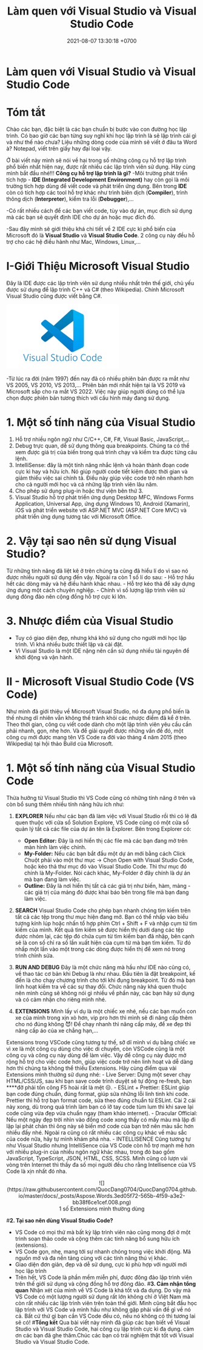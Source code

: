 ﻿---
layout: post
title:  "Làm quen với Visual Studio và Visual Studio Code"
date:   2021-08-07 13:30:18 +0700
categories: jekyll update
---

# **Làm quen với Visual Studio và Visual Studio Code**
# **Tóm tắt** 
Chào các bạn, đặc biệt là các bạn chuẩn bị bước vào con đường học lập trình. Có bao giờ các bạn từng suy nghĩ khi học lập trình là sẽ lập trình cái gì và như thế nào chưa? Liệu những dòng code của mình sẽ viết ở đâu ta Word à? Notepad, viết trên giấy hay đại loại vậy.


Ở bài viết này mình sẽ nói về hai trong số những công cụ hỗ trợ lập trình phổ biến nhất hiện nay, được rất nhiều các lập trình viên sử dụng. Hãy cùng mình bắt đầu nhé!!!
**Công cụ hỗ trợ lập trình là gì?** 
-Môi trường phát triển tích hợp - **IDE (Integrated Development Environment)** hay còn gọi là môi trường tích hợp dùng để viết code và phát triển ứng dụng. Bên trong **IDE** còn có tích hợp các tool hỗ trợ khác như trình biên dịch (**Compiler**), trình thông dịch (**Interpreter**), kiểm tra lỗi (**Debugger**),...

-Có rất nhiều cách để các bạn viết code, tùy vào dự án, mục đích sử dụng mà các bạn sẽ quyết định IDE cho dự án hoặc mục đích đó.

-Sau đây mình sẽ giới thiệu khá chi tiết về 2 IDE cực kì phổ biến của Microsoft đó là **Visual Studio** và **Visual Studio Code**. 2 công cụ này đều hỗ trợ cho các hệ điều hành như Mac, Windows, Linux,...

# **I-Giới Thiệu Microsoft Visual Studio**
Đây là IDE được các lập trình viên sử dụng nhiều nhất trên thế giới, chủ yếu được sử dụng để lập trình C++ và C# (theo Wikipedia). Chính Microsoft Visual Studio cũng được viết bằng C#.

![](https://raw.githubusercontent.com/QuocDang0704/QuocDang0704.github.io/master/docs/_posts/Aspose.Words.3ed05f72-565b-4f59-a3e2-bb38f6ce1cef.007.png)

-Từ lúc ra đời (năm 1997) đến nay đã có nhiều phiên bản được ra mắt như VS 2005, VS 2010, VS 2013,... Phiên bản mới nhất hiện tại là VS 2019 và Microsoft sắp cho ra mắt VS 2022. Việc này giúp người dùng có thể lựa chọn được phiên bản tương thích với cấu hình máy đang sử dụng.

# **1. Một số tính năng của Visual Studio**

1. Hỗ trợ nhiều ngôn ngữ như C/C++, C#, F#, Visual Basic, JavaScript,...
2. Debug trực quan, dễ sử dụng thông qua breakpoints. Chúng ta có thể xem được giá trị của biến trong quá trình chạy và kiểm tra được từng câu lệnh.
3. IntelliSense: đây là một tính năng nhắc lệnh và hoàn thành đoạn code cực kì hay và hữu ích. Nó giúp người code tiết kiệm được thời gian và giảm thiểu việc sai chính tả. Điều này giúp việc code trở nên nhanh hơn cho cả người mới học và cả những lập trình viên lâu năm.
4. Cho phép sử dụng plug-in hoặc thư viện bên thứ 3.
5. Visual Studio hỗ trợ phát triển ứng dụng Desktop MFC, Windows Forms Application, Universal App, ứng dụng Windows 10, Android (Xamarin), iOS và phát triển website với ASP.NET MVC (ASP.NET Core MVC) và phát triển ứng dụng tương tác với Microsoft Office.

# **2. Vậy tại sao nên sử dụng Visual Studio?**
Từ những tính năng đã liệt kê ở trên chúng ta cũng đã hiểu lí do vì sao nó được nhiều người sử dụng đến vậy. Ngoài ra còn 1 số lí do sau:
    - Hỗ trợ hầu hết các dòng máy và hệ điều hành khác nhau.
    - Hỗ trợ kéo thả để xây dựng ứng dụng một cách chuyên nghiệp.
    - Chính vì số lượng lập trình viên sử dụng đông đảo nên cộng đồng hỗ trợ cực kì lớn.

# **3. Nhược điểm của Visual Studio**
- Tuy có giao diện đẹp, nhưng khá khó sử dụng cho người mới học lập trình. Vì khá nhiều bước thiết lập và cài đặt.
- Vì Visual Studio là một IDE nặng nên cần sử dụng nhiều tài nguyên để khởi động và vận hành.

# **II - Microsoft Visual Studio Code (VS Code)**
Như mình đã giới thiệu về Microsoft Visual Studio, nó đa dụng phổ biến là thế nhưng dĩ nhiên vẫn không thế tránh khỏi các nhược điểm đã kể ở trên. Theo thời gian, công cụ viết code dành cho một lập trình viên yêu cầu cần phải nhanh, gọn, nhẹ hơn. Và để giải quyết được những vấn đề đó, một công cụ mới được mang tên VS Code ra đời vào tháng 4 năm 2015 (theo Wikipedia) tại hội thảo Build của Microsoft.

# **1. Một số tính năng của Visual Studio Code**
Thừa hưởng từ Visual Studio thì VS Code cũng có những tính năng ở trên và còn bổ sung thêm nhiều tính năng hữu ích như:

1. **EXPLORER**
Nếu như các bạn đã làm việc với Visual Studio rồi thì có lẽ đã quen thuộc với cửa sổ Solution Explore, VS Code cũng có một cửa sổ quản lý tất cả các file của dự án tên là Explorer. Bên trong Explorer có:
    - **Open Editor:** Đây là nơi hiển thị các file mà các bạn đang mở trên màn hình làm việc chính.
    - **My-Folder:** Nếu các bạn bắt đầu một dự án mới bằng cách Click Chuột phải vào một thư mục → Chọn Open with Visual Studio Code, hoặc kéo thả thư mục đó vào Visual Studio Code. Thì thư mục đó chính là My-Folder. Nói cách khác, My-Folder ở đây chính là dự án mà bạn đang làm việc.
    - **Outline:** Đây là nơi hiển thị tất cả các giá trị như biến, hàm, mảng - các giá trị của mảng đó được khai báo bên trong file mà bạn đang làm việc.

2. **SEARCH**
Visual Studio Code cho phép bạn nhanh chóng tìm kiếm trên tất cả các tệp trong thư mục hiện đang mở. Bạn có thể nhấp vào biểu tượng kính lúp hoặc nhấn tổ hợp phím Ctrl + Shift + F và nhập cụm từ tìm kiếm của mình. Kết quả tìm kiếm sẽ được hiển thị dưới dạng các tệp được nhóm lại, các tệp đó chứa cụm từ tìm kiếm bạn đã nhập, bên cạnh sẽ là con số chỉ ra số lần xuất hiện của cụm từ mà bạn tìm kiếm. Từ đó nhấp một lần vào một trong các dòng được hiển thị để xem nó trong trình chỉnh sửa.

3. **RUN AND DEBUG**
Đây là một chức năng mà hầu như IDE nào cũng có, về thao tác cơ bản khi Debug là như nhau. Đầu tiên là đặt breakpoint, kế đến là cho chạy chương trình cho tới khi đụng breakpoint. Từ đó mà bạn linh hoạt kiểm tra về các sự thay đổi. Chức năng này khá quen thuộc nên mình cũng sẽ không nói gì nhiều về phần này, các bạn hãy sử dụng và có cảm nhận cho riêng mình nhé.

4. **EXTENSIONS**
Mình lấy ví dụ là một chiếc xe nhé, nếu các bạn muốn con xe của mình trong xịn xò hơn, vip pro hơn thì mình sẽ đi nâng cấp thêm cho nó đúng không 😈! Để chạy nhanh thì nâng cấp máy, để xe đẹp thì nâng cấp áo của xe chẳng hạn,...

Extensions trong VSCode cũng tương tự thế, sỡ dĩ mình ví dụ bằng chiếc xe vì xe là một công cụ dùng cho việc di chuyển, còn VSCode cũng là một công cụ và công cụ này dùng để làm việc. Vậy để công cụ này được mở rộng hỗ trợ cho việc code hơn, giúp việc code trở nên linh hoạt và dễ dàng hơn thì chúng ta không thể thiếu Extensions. Hãy cùng điểm qua vài Extensions mình thường sử dụng nhé:
    - Live Server: Dựng một sever chạy HTML/CSS/JS, sau khi bạn save code trình duyệt sẽ tự động re-fresh, bạn ****đỡ phải tốn công F5 hoài rất là mệt 😒.
    - ESLint + Prettier: ESLint giúp bạn code đúng chuẩn, đúng format, giúp sửa những lỗi linh tinh khi code. Prettier thì hỗ trợ bạn format code, sửa theo đúng chuẩn từ ESLint. Cài 2 cái này xong, dù trong quá trình làm bạn có lỡ tay code tùm lum thì khi save lại code cũng vừa đẹp vừa chuẩn ngay (tham khảo internet).
    - Dracular Official: Nếu một ngày đẹp trời nhìn vào đống code xong thấy có mấy màu mà lặp đi lặp lại phát chán thì ông này sẽ biến mớ code của bạn trở nên màu sắc hơn nhiều đấy nhé. Ngoài ra cũng có rất nhiều các công cụ khác về màu sắc của code nữa, hãy tự mình khám phá nha.
    - INTELLISENCE Cũng tương tự như Visual Studio nhưng IntelliSence của VS Code còn hỗ trợ mạnh mẽ hơn với nhiều plug-in của nhiều ngôn ngữ khác nhau, trong đó bao gồm JavaScript, TypeScript, JSON, HTML, CSS, SCSS. Mình cũng có lượn vài vòng trên Internet thì thấy đa số mọi người đều cho rằng Intellisence của VS Code là xịn nhất đó nha.

<center>![](https://raw.githubusercontent.com/QuocDang0704/QuocDang0704.github.io/master/docs/_posts/Aspose.Words.3ed05f72-565b-4f59-a3e2-bb38f6ce1cef.008.png)</center>

<center>1 số Extensions mình thường dùng</center>

#**2. Tại sao nên dùng Visual Studio Code?**
- VS Code có mọi thứ mà bất kỳ lập trình viên nào cũng mong đợi ở một trình soạn thảo code và cộng thêm các tính năng bổ sung hữu ích (extensions).
- VS Code gọn, nhẹ, mang tới sự nhanh chóng trong việc khởi động. Mã nguồn mở và đa nền tảng cùng với các tính năng thú vị khác.
- Giao diện đơn giản, đẹp và dễ sử dụng, cực kì phù hợp với người mới học lập trình
- Trên hết, VS Code là phần mềm miễn phí, được đông đảo lập trình viên trên thế giới sử dụng và cộng đồng hỗ trợ đông đảo.
#**3. Cảm nhận tổng quan**
Nhận xét của mình về VS Code là khá tốt và đa dụng. Do vậy mà VS Code có một lượng người sử dụng rất lớn không chỉ ở Việt Nam mà còn rất nhiều các lập trình viên trên toàn thế giới. Mình cũng bắt đầu học lập trình với VS Code và mình hầu như không gặp phải vấn đề gì về nó cả. Bất cứ thứ gì bạn cần VS Code đều có, nếu nó không có thì tương lai sẽ có!
#**Tổng kết**
Qua bài viết này mình đã giúp các bạn biết về Visual Studio và Visual Studio Code, hai công cụ lập trình cực kì đa dụng. 
cảm ơn các bạn đã ghe thăm.Chúc các bạn có trải nghiệm thật tốt với Visual Studio và Visual Studio Code.